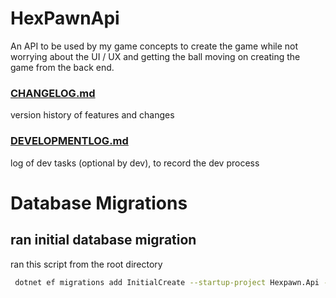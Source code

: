 # HexPawnApi

An API to be used by my game concepts to create the game while not worrying about the UI / UX and getting the ball moving on creating the game from the back end.

### [CHANGELOG.md](Documentation%2FCHANGELOG.md)

version history of features and changes

### [DEVELOPMENTLOG.md](Documentation%2FDEVELOPMENTLOG.md)
    
log of dev tasks (optional by dev), to record the dev process


# Database Migrations

## ran initial database migration

ran this script from the root directory

```bash
 dotnet ef migrations add InitialCreate --startup-project Hexpawn.Api --project HexPawn.Configuration  --output-dir "../HexPawn.Data/Migrations" --context ApplicationDbContext --json
```
